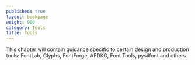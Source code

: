 ```yaml
---
published: true
layout: bookpage
weight: 900
category: Tools
title: Tools
---
```


This chapter will contain guidance specific to certain design and production tools: FontLab, Glyphs, FontForge, AFDKO, Font Tools, pysilfont and others.
